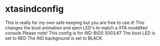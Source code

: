 # xtasindconfig
This is really for my own safe keeping but you are free to use it! 
This changes the boot animation and eject LED's to match a XTA moddifed console
Please note! This config is for iND-BiOS 5003.67
The boot LED is set to RED
The iND background is set to BLACK
